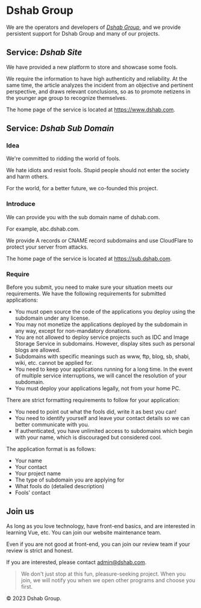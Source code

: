 # Dshab Group

We are the operators and developers of [_Dshab Group_](https://www.dshab.com), and we provide persistent support for Dshab Group and many of our projects.

## Service: _Dshab Site_

We have provided a new platform to store and showcase some fools. 

We require the information to have high authenticity and reliability. At the same time, the article analyzes the incident from an objective and pertinent perspective, and draws relevant conclusions, so as to promote netizens in the younger age group to recognize themselves.

The home page of the service is located at <https://www.dshab.com>.

## Service: _Dshab Sub Domain_

### Idea

We're committed to ridding the world of fools.

We hate idiots and resist fools. Stupid people should not enter the society and harm others.

For the world, for a better future, we co-founded this project.

### Introduce

We can provide you with the sub domain name of dshab.com.

For example, abc.dshab.com.

We provide A records or CNAME record subdomains and use CloudFlare to protect your server from attacks.

The home page of the service is located at <https://sub.dshab.com>.

### Require

Before you submit, you need to make sure your situation meets our requirements. We have the following requirements for submitted applications:

* You must open source the code of the applications you deploy using the subdomain under any license.
* You may not monetize the applications deployed by the subdomain in any way, except for non-mandatory donations.
* You are not allowed to deploy service projects such as IDC and Image Storage Service in subdomains. However, display sites such as personal blogs are allowed.
* Subdomains with specific meanings such as www, ftp, blog, sb, shabi, wiki, etc. cannot be applied for.
* You need to keep your applications running for a long time. In the event of multiple service interruptions, we will cancel the resolution of your subdomain.
* You must deploy your applications legally, not from your home PC.

There are strict formatting requirements to follow for your application:

* You need to point out what the fools did, write it as best you can!
* You need to identify yourself and leave your contact details so we can better communicate with you.
* If authenticated, you have unlimited access to subdomains which begin with your name, which is discouraged but considered cool.

The application format is as follows:

* Your name
* Your contact
* Your project name
* The type of subdomain you are applying for
* What fools do (detailed description)
* Fools' contact

## Join us

As long as you love technology, have front-end basics, and are interested in learning Vue, etc. You can join our website maintenance team. 

Even if you are not good at front-end, you can join our review team if your review is strict and honest.

If you are interested, please contact <admin@dshab.com>.

> We don't just stop at this fun, pleasure-seeking project. When you join, we will notify you when we open other programs and choose you first.

© 2023 Dshab Group.
